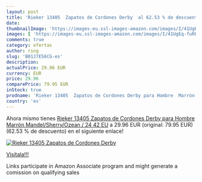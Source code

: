 ```yaml
---
layout: post
title: 'Rieker 13405  Zapatos de Cordones Derby  al 62.53 % de descuento'
date: 
thumbnailImage: 'https://images-eu.ssl-images-amazon.com/images/I/41UgEq-fuRL._SL200_.jpg'
images: [ 'https://images-eu.ssl-images-amazon.com/images/I/41UgEq-fuRL._SL200_.jpg' ]
comments: true
category: ofertas
author: ring
slug: 'B01J7E56CG-es'
description:
actualPrice: 29.96 EUR
currency: EUR
price: 29.96
comparePrice: 79.95 EUR
inStock: true
prodname: 'Rieker 13405  Zapatos de Cordones Derby para Hombre  Marrón  Mandel/Sherry/Ozean / 24   42 EU'
country: 'es'
---
```


Ahora mismo tienes [Rieker 13405  Zapatos de Cordones Derby para Hombre  Marrón  Mandel/Sherry/Ozean / 24   42 EU](https://www.amazon.es/dp/B01J7E56CG/?tag=tolees-21) a 29.96 EUR (original: 79.95 EUR) (62.53 %  de descuento) en el siguiente enlace!

[![Rieker 13405  Zapatos de Cordones Derby ](https://images-eu.ssl-images-amazon.com/images/I/41UgEq-fuRL._SL200_.jpg)](https://www.amazon.es/dp/B01J7E56CG/?tag=tolees-21)

[Visítala!!!](https://www.amazon.es/dp/B01J7E56CG/?tag=tolees-21)

Links participate in Amazon Associate program and might generate a comission on qualifying sales
